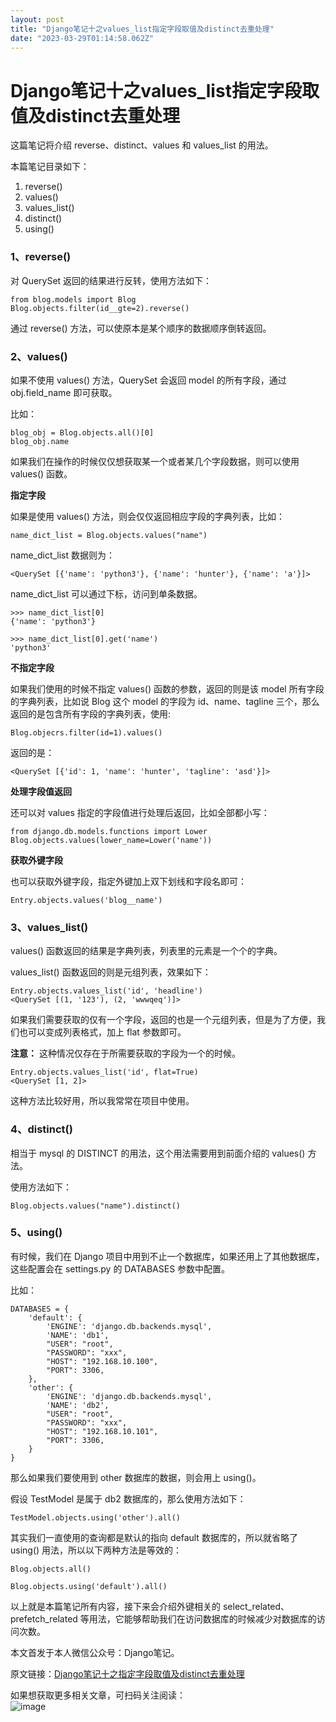 ```yaml
---
layout: post
title: "Django笔记十之values_list指定字段取值及distinct去重处理"
date: "2023-03-29T01:14:58.062Z"
---
```

Django笔记十之values\_list指定字段取值及distinct去重处理
=========================================

这篇笔记将介绍 reverse、distinct、values 和 values\_list 的用法。

本篇笔记目录如下：

1.  reverse()
2.  values()
3.  values\_list()
4.  distinct()
5.  using()

### 1、reverse()

对 QuerySet 返回的结果进行反转，使用方法如下：

    from blog.models import Blog
    Blog.objects.filter(id__gte=2).reverse()
    

通过 reverse() 方法，可以使原本是某个顺序的数据顺序倒转返回。

### 2、values()

如果不使用 values() 方法，QuerySet 会返回 model 的所有字段，通过 obj.field\_name 即可获取。

比如：

    blog_obj = Blog.objects.all()[0]
    blog_obj.name
    

如果我们在操作的时候仅仅想获取某一个或者某几个字段数据，则可以使用 values() 函数。

**指定字段**

如果是使用 values() 方法，则会仅仅返回相应字段的字典列表，比如：

    name_dict_list = Blog.objects.values("name")
    

name\_dict\_list 数据则为：

    <QuerySet [{'name': 'python3'}, {'name': 'hunter'}, {'name': 'a'}]>
    

name\_dict\_list 可以通过下标，访问到单条数据。

    >>> name_dict_list[0]
    {'name': 'python3'}
    
    >>> name_dict_list[0].get('name')
    'python3'
    

**不指定字段**

如果我们使用的时候不指定 values() 函数的参数，返回的则是该 model 所有字段的字典列表，比如说 Blog 这个 model 的字段为 id、name、tagline 三个，那么返回的是包含所有字段的字典列表，使用:

    Blog.objecrs.filter(id=1).values()
    

返回的是：

    <QuerySet [{'id': 1, 'name': 'hunter', 'tagline': 'asd'}]>
    

**处理字段值返回**

还可以对 values 指定的字段值进行处理后返回，比如全部都小写：

    from django.db.models.functions import Lower
    Blog.objects.values(lower_name=Lower('name'))
    

**获取外键字段**

也可以获取外键字段，指定外键加上双下划线和字段名即可：

    Entry.objects.values('blog__name')
    

### 3、values\_list()

values() 函数返回的结果是字典列表，列表里的元素是一个个的字典。

values\_list() 函数返回的则是元组列表，效果如下：

    Entry.objects.values_list('id', 'headline')
    <QuerySet [(1, '123'), (2, 'wwwqeq')]>
    

如果我们需要获取的仅有一个字段，返回的也是一个元组列表，但是为了方便，我们也可以变成列表格式，加上 flat 参数即可。

**注意：** 这种情况仅存在于所需要获取的字段为一个的时候。

    Entry.objects.values_list('id', flat=True)
    <QuerySet [1, 2]>
    

这种方法比较好用，所以我常常在项目中使用。

### 4、distinct()

相当于 mysql 的 DISTINCT 的用法，这个用法需要用到前面介绍的 values() 方法。

使用方法如下：

    Blog.objects.values("name").distinct()
    

### 5、using()

有时候，我们在 Django 项目中用到不止一个数据库，如果还用上了其他数据库，这些配置会在 settings.py 的 DATABASES 参数中配置。

比如：

    DATABASES = {
        'default': {
            'ENGINE': 'django.db.backends.mysql',
            'NAME': 'db1',
            "USER": "root",
            "PASSWORD": "xxx",
            "HOST": "192.168.10.100",
            "PORT": 3306,
        },
        'other': {
            'ENGINE': 'django.db.backends.mysql',
            'NAME': 'db2',
            "USER": "root",
            "PASSWORD": "xxx",
            "HOST": "192.168.10.101",
            "PORT": 3306,
        }
    }
    

那么如果我们要使用到 other 数据库的数据，则会用上 using()。

假设 TestModel 是属于 db2 数据库的，那么使用方法如下：

    TestModel.objects.using('other').all()
    

其实我们一直使用的查询都是默认的指向 default 数据库的，所以就省略了 using() 用法，所以以下两种方法是等效的：

    Blog.objects.all()
    
    Blog.objects.using('default').all()
    

以上就是本篇笔记所有内容，接下来会介绍外键相关的 select\_related、prefetch\_related 等用法，它能够帮助我们在访问数据库的时候减少对数据库的访问次数。

本文首发于本人微信公众号：Django笔记。

原文链接：[Django笔记十之指定字段取值及distinct去重处理](https://mp.weixin.qq.com/s/ZxJ5kIJaa34DyQVj47lCfw)

如果想获取更多相关文章，可扫码关注阅读：  
![image](https://img2023.cnblogs.com/blog/1298097/202303/1298097-20230328201251941-513421231.png)